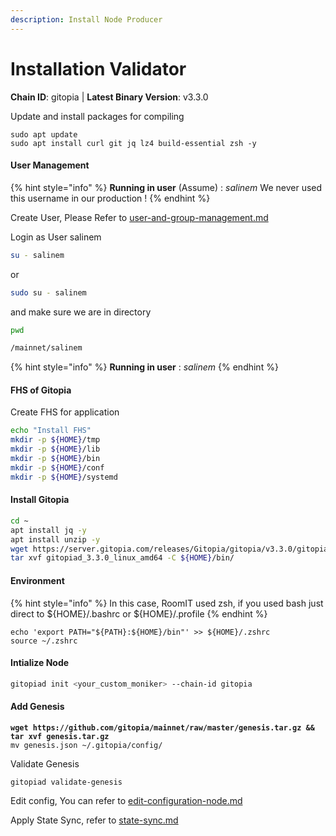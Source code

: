 ```yaml
---
description: Install Node Producer
---
```


# Installation Validator

**Chain ID**: gitopia | **Latest Binary Version**: v3.3.0

Update and install packages for compiling

```
sudo apt update
sudo apt install curl git jq lz4 build-essential zsh -y
```

#### User Management

{% hint style="info" %}
**Running in user** (Assume) : _salinem_ We never used this username in our production !
{% endhint %}

Create User, Please Refer to [user-and-group-management.md](../../../security/user-and-group-management.md "mention")

Login as User salinem

```bash
su - salinem
```

or

```bash
sudo su - salinem
```

and make sure we are in directory

```bash
pwd

/mainnet/salinem
```

{% hint style="info" %}
**Running in user** : _salinem_
{% endhint %}

#### FHS of Gitopia

Create FHS for application

```bash
echo "Install FHS"
mkdir -p ${HOME}/tmp
mkdir -p ${HOME}/lib
mkdir -p ${HOME}/bin
mkdir -p ${HOME}/conf
mkdir -p ${HOME}/systemd
```

#### Install Gitopia

```bash
cd ~
apt install jq -y
apt install unzip -y
wget https://server.gitopia.com/releases/Gitopia/gitopia/v3.3.0/gitopiad_3.3.0_linux_amd64.tar.gz
tar xvf gitopiad_3.3.0_linux_amd64 -C ${HOME}/bin/
```

#### Environment

{% hint style="info" %}
In this case, RoomIT used zsh, if you used bash just direct to ${HOME}/.bashrc or ${HOME}/.profile
{% endhint %}

```
echo 'export PATH="${PATH}:${HOME}/bin"' >> ${HOME}/.zshrc
source ~/.zshrc
```

#### Intialize Node

```bash
gitopiad init <your_custom_moniker> --chain-id gitopia
```

#### Add Genesis

<pre class="language-bash"><code class="lang-bash"><strong>wget https://github.com/gitopia/mainnet/raw/master/genesis.tar.gz &#x26;&#x26; tar xvf genesis.tar.gz
</strong>mv genesis.json ~/.gitopia/config/
</code></pre>

Validate Genesis

```
gitopiad validate-genesis
```

Edit config, You can refer to [edit-configuration-node.md](edit-configuration-node.md "mention")

Apply State Sync, refer to [state-sync.md](../infrastructures/statesync.md "mention")
